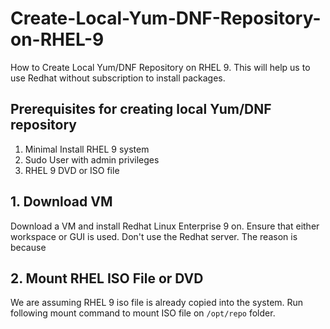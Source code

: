# Create-Local-Yum-DNF-Repository-on-RHEL-9
How to Create Local Yum/DNF Repository on RHEL 9. This will help us to use Redhat without subscription to install packages.

## Prerequisites for creating local Yum/DNF repository
  1. Minimal Install RHEL 9 system
  2. Sudo User with admin privileges
  3. RHEL 9 DVD or ISO file

## 1. Download VM

Download a VM and install Redhat Linux Enterprise 9 on. Ensure that either workspace or GUI is used. Don't use the Redhat server. The reason is because 

## 2. Mount RHEL ISO File or DVD 

We are assuming RHEL 9 iso file is already copied into the system. Run following mount command to mount ISO file on `/opt/repo` folder.
  


